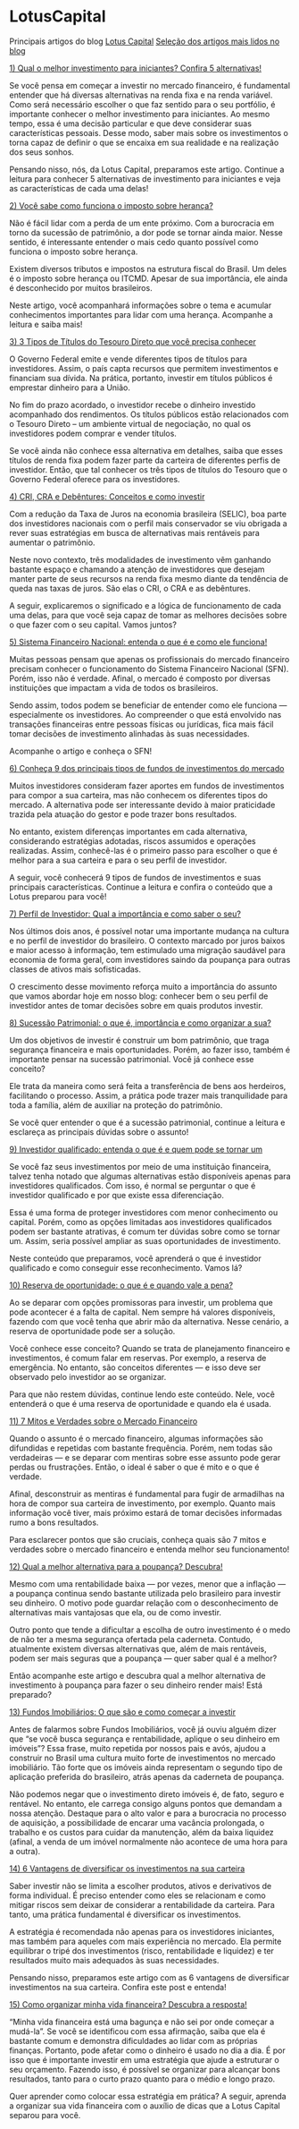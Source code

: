# LotusCapital

Principais artigos do blog [Lotus Capital](https://lotuscapitalbr.com/)
[Seleção dos artigos mais lidos no blog](https://lotuscapitalbr.com/blog/)

[1) Qual o melhor investimento para iniciantes? Confira 5 alternativas!](https://lotuscapitalbr.com/blog/qual-o-melhor-investimento-para-iniciantes/)

 
Se você pensa em começar a investir no mercado financeiro, é fundamental entender que há diversas alternativas na renda fixa e na renda variável. Como será necessário escolher o que faz sentido para o seu portfólio, é importante conhecer o melhor investimento para iniciantes.
Ao mesmo tempo, essa é uma decisão particular e que deve considerar suas características pessoais. Desse modo, saber mais sobre os investimentos o torna capaz de definir o que se encaixa em sua realidade e na realização dos seus sonhos.

Pensando nisso, nós, da Lotus Capital, preparamos este artigo. Continue a leitura para conhecer 5 alternativas de investimento para iniciantes e veja as características de cada uma delas!



[2) Você sabe como funciona o imposto sobre herança?](https://lotuscapitalbr.com/blog/voce-sabe-como-funciona-o-imposto-sobre-heranca/)


Não é fácil lidar com a perda de um ente próximo. Com a burocracia em torno da sucessão de patrimônio, a dor pode se tornar ainda maior. Nesse sentido, é interessante entender o mais cedo quanto possível como funciona o imposto sobre herança.

Existem diversos tributos e impostos na estrutura fiscal do Brasil. Um deles é o imposto sobre herança ou ITCMD. Apesar de sua importância, ele ainda é desconhecido por muitos brasileiros.

Neste artigo, você acompanhará informações sobre o tema e acumular conhecimentos importantes para lidar com uma herança. Acompanhe a leitura e saiba mais!



[3) 3 Tipos de Títulos do Tesouro Direto que você precisa conhecer](ttps://lotuscapitalbr.com/blog/conheca-os-3-tipos-de-titulos-do-tesouro-direto/)


O Governo Federal emite e vende diferentes tipos de títulos para investidores. Assim, o país capta recursos que permitem investimentos e financiam sua dívida. Na prática, portanto, investir em títulos públicos é emprestar dinheiro para a União.

No fim do prazo acordado, o investidor recebe o dinheiro investido acompanhado dos rendimentos. Os títulos públicos estão relacionados com o Tesouro Direto – um ambiente virtual de negociação, no qual os investidores podem comprar e vender títulos.

Se você ainda não conhece essa alternativa em detalhes, saiba que esses títulos de renda fixa podem fazer parte da carteira de diferentes perfis de investidor. Então, que tal conhecer os três tipos de títulos do Tesouro que o Governo Federal oferece para os investidores.



[4) CRI, CRA e Debêntures: Conceitos e como investir](https://lotuscapitalbr.com/blog/cri-cra-e-debentures-conceitos-e-como-investir/)


Com a redução da Taxa de Juros na economia brasileira (SELIC), boa parte dos investidores nacionais com o perfil mais conservador se viu obrigada a rever suas estratégias em busca de alternativas mais rentáveis para aumentar o patrimônio.

Neste novo contexto, três modalidades de investimento vêm ganhando bastante espaço e chamando a atenção de investidores que desejam manter parte de seus recursos na renda fixa mesmo diante da tendência de queda nas taxas de juros. São elas o CRI, o CRA e as debêntures.

A seguir, explicaremos o significado e a lógica de funcionamento de cada uma delas, para que você seja capaz de tomar as melhores decisões sobre o que fazer com o seu capital. Vamos juntos?



[5) Sistema Financeiro Nacional: entenda o que é e como ele funciona!](https://lotuscapitalbr.com/blog/como-funciona-o-sistema-financeiro-nacional/)


Muitas pessoas pensam que apenas os profissionais do mercado financeiro precisam conhecer o funcionamento do Sistema Financeiro Nacional (SFN). Porém, isso não é verdade. Afinal, o mercado é composto por diversas instituições que impactam a vida de todos os brasileiros.

Sendo assim, todos podem se beneficiar de entender como ele funciona — especialmente os investidores. Ao compreender o que está envolvido nas transações financeiras entre pessoas físicas ou jurídicas, fica mais fácil tomar decisões de investimento alinhadas às suas necessidades.

Acompanhe o artigo e conheça o SFN!



[6) Conheça 9 dos principais tipos de fundos de investimentos do mercado](https://lotuscapitalbr.com/blog/9-principais-fundos-de-investimentos-do-mercado/)


Muitos investidores consideram fazer aportes em fundos de investimentos para compor a sua carteira, mas não conhecem os diferentes tipos do mercado. A alternativa pode ser interessante devido à maior praticidade trazida pela atuação do gestor e pode trazer bons resultados.

No entanto, existem diferenças importantes em cada alternativa, considerando estratégias adotadas, riscos assumidos e operações realizadas. Assim, conhecê-las é o primeiro passo para escolher o que é melhor para a sua carteira e para o seu perfil de investidor.

A seguir, você conhecerá 9 tipos de fundos de investimentos e suas principais características. Continue a leitura e confira o conteúdo que a Lotus preparou para você!



[7) Perfil de Investidor: Qual a importância e como saber o seu?](https://lotuscapitalbr.com/blog/descubra-o-seu-perfil-de-investidor/)


Nos últimos dois anos, é possível notar uma importante mudança na cultura e no perfil de investidor do brasileiro. O contexto marcado por juros baixos e maior acesso à informação, tem estimulado uma migração saudável para economia de forma geral, com investidores saindo da poupança para outras classes de ativos mais sofisticadas.

O crescimento desse movimento reforça muito a importância do assunto que vamos abordar hoje em nosso blog: conhecer bem o seu perfil de investidor antes de tomar decisões sobre em quais produtos investir.



[8) Sucessão Patrimonial: o que é, importância e como organizar a sua?](https://lotuscapitalbr.com/blog/a-importancia-da-sucessao-patrimonial/)


Um dos objetivos de investir é construir um bom patrimônio, que traga segurança financeira e mais oportunidades. Porém, ao fazer isso, também é importante pensar na sucessão patrimonial. Você já conhece esse conceito?

Ele trata da maneira como será feita a transferência de bens aos herdeiros, facilitando o processo. Assim, a prática pode trazer mais tranquilidade para toda a família, além de auxiliar na proteção do patrimônio.

Se você quer entender o que é a sucessão patrimonial, continue a leitura e esclareça as principais dúvidas sobre o assunto!



[9) Investidor qualificado: entenda o que é e quem pode se tornar um](https://lotuscapitalbr.com/blog/como-se-tornar-um-investidor-qualificado/)


Se você faz seus investimentos por meio de uma instituição financeira, talvez tenha notado que algumas alternativas estão disponíveis apenas para investidores qualificados. Com isso, é normal se perguntar o que é investidor qualificado e por que existe essa diferenciação.

Essa é uma forma de proteger investidores com menor conhecimento ou capital. Porém, como as opções limitadas aos investidores qualificados podem ser bastante atrativas, é comum ter dúvidas sobre como se tornar um. Assim, seria possível ampliar as suas oportunidades de investimento.

Neste conteúdo que preparamos, você aprenderá o que é investidor qualificado e como conseguir esse reconhecimento. Vamos lá?



[10) Reserva de oportunidade: o que é e quando vale a pena?](https://lotuscapitalbr.com/blog/quando-a-reserva-de-oportunidade-vale-a-pena/)


Ao se deparar com opções promissoras para investir, um problema que pode acontecer é a falta de capital. Nem sempre há valores disponíveis, fazendo com que você tenha que abrir mão da alternativa. Nesse cenário, a reserva de oportunidade pode ser a solução.

Você conhece esse conceito? Quando se trata de planejamento financeiro e investimentos, é comum falar em reservas. Por exemplo, a reserva de emergência. No entanto, são conceitos diferentes — e isso deve ser observado pelo investidor ao se organizar.

Para que não restem dúvidas, continue lendo este conteúdo. Nele, você entenderá o que é uma reserva de oportunidade e quando ela é usada.



[11) 7 Mitos e Verdades sobre o Mercado Financeiro](https://lotuscapitalbr.com/blog/7-mitos-e-verdades-sobre-o-mercado-financeiro/)


Quando o assunto é o mercado financeiro, algumas informações são difundidas e repetidas com bastante frequência. Porém, nem todas são verdadeiras — e se deparar com mentiras sobre esse assunto pode gerar perdas ou frustrações. Então, o ideal é saber o que é mito e o que é verdade.

Afinal, desconstruir as mentiras é fundamental para fugir de armadilhas na hora de compor sua carteira de investimento, por exemplo. Quanto mais informação você tiver, mais próximo estará de tomar decisões informadas rumo a bons resultados.

Para esclarecer pontos que são cruciais, conheça quais são 7 mitos e verdades sobre o mercado financeiro e entenda melhor seu funcionamento!



[12) Qual a melhor alternativa para a poupança? Descubra!](https://lotuscapitalbr.com/blog/qual-a-melhor-alternativa-para-a-poupanca/)


Mesmo com uma rentabilidade baixa — por vezes, menor que a inflação — a poupança continua sendo bastante utilizada pelo brasileiro para investir seu dinheiro. O motivo pode guardar relação com o desconhecimento de alternativas mais vantajosas que ela, ou de como investir.

Outro ponto que tende a dificultar a escolha de outro investimento é o medo de não ter a mesma segurança ofertada pela caderneta. Contudo, atualmente existem diversas alternativas que, além de mais rentáveis, podem ser mais seguras que a poupança — quer saber qual é a melhor?

Então acompanhe este artigo e descubra qual a melhor alternativa de investimento à poupança para fazer o seu dinheiro render mais! Está preparado?



[13) Fundos Imobiliários: O que são e como começar a investir](https://lotuscapitalbr.com/blog/como-investir-em-fundos-imobiliarios/)


Antes de falarmos sobre Fundos Imobiliários, você já ouviu alguém dizer que “se você busca segurança e rentabilidade, aplique o seu dinheiro em imóveis”? Essa frase, muito repetida por nossos pais e avós, ajudou a construir no Brasil uma cultura muito forte de investimentos no mercado imobiliário. Tão forte que os imóveis ainda representam o segundo tipo de aplicação preferida do brasileiro, atrás apenas da caderneta de poupança.

Não podemos negar que o investimento direto imóveis é, de fato, seguro e rentável. No entanto, ele carrega consigo alguns pontos que demandam a nossa atenção. Destaque para o alto valor e para a burocracia no processo de aquisição, a possibilidade de encarar uma vacância prolongada, o trabalho e os custos para cuidar da manutenção, além da baixa liquidez (afinal, a venda de um imóvel normalmente não acontece de uma hora para a outra).



[14) 6 Vantagens de diversificar os investimentos na sua carteira](https://lotuscapitalbr.com/blog/vantagens-de-diversificar-os-investimentos/)


Saber investir não se limita a escolher produtos, ativos e derivativos de forma individual. É preciso entender como eles se relacionam e como mitigar riscos sem deixar de considerar a rentabilidade da carteira. Para tanto, uma prática fundamental é diversificar os investimentos.

A estratégia é recomendada não apenas para os investidores iniciantes, mas também para aqueles com mais experiência no mercado. Ela permite equilibrar o tripé dos investimentos (risco, rentabilidade e liquidez) e ter resultados muito mais adequados às suas necessidades.

Pensando nisso, preparamos este artigo com as 6 vantagens de diversificar investimentos na sua carteira. Confira este post e entenda!



[15) Como organizar minha vida financeira? Descubra a resposta!](https://lotuscapitalbr.com/blog/como-organizar-minha-vida-financeira/)


“Minha vida financeira está uma bagunça e não sei por onde começar a mudá-la”. Se você se identificou com essa afirmação, saiba que ela é bastante comum e demonstra dificuldades ao lidar com as próprias finanças. Portanto, pode afetar como o dinheiro é usado no dia a dia.
É por isso que é importante investir em uma estratégia que ajude a estruturar o seu orçamento. Fazendo isso, é possível se organizar para alcançar bons resultados, tanto para o curto prazo quanto para o médio e longo prazo.

Quer aprender como colocar essa estratégia em prática? A seguir, aprenda a organizar sua vida financeira com o auxílio de dicas que a Lotus Capital separou para você.
